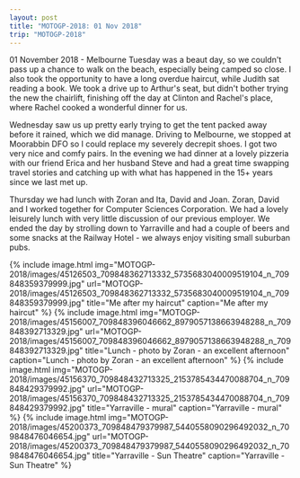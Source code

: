 ```yaml
---
layout: post
title: "MOTOGP-2018: 01 Nov 2018"
trip: "MOTOGP-2018"
---
```

01 November 2018 - Melbourne
Tuesday was a beaut day, so we couldn't pass up a chance to walk on the beach, especially being camped so close.  I also took the opportunity to have a long overdue haircut, while Judith sat reading a book.  We took a drive up to Arthur's seat, but didn't bother trying the new the chairlift, finishing off the day at Clinton and Rachel's place, where Rachel cooked a wonderful dinner for us.

Wednesday saw us up pretty early trying to get the tent packed away before it rained, which we did manage.  Driving to Melbourne, we stopped at Moorabbin DFO so I could replace my severely decrepit shoes.  I got two very nice and comfy pairs.  In the evening we had dinner at a lovely pizzeria with our friend Erica and her husband Steve and had a great time swapping travel stories and catching up with what has happened in the 15+ years since we last met up.

Thursday we had lunch with Zoran and Ita, David and Joan.  Zoran, David and I worked together for Computer Sciences Corporation.  We had a lovely leisurely  lunch with very little discussion of our previous employer.  We ended the day by strolling down to Yarraville and had a couple of beers and some snacks at the Railway Hotel - we always enjoy visiting small suburban pubs.

<div class=images>
    {% include image.html
        img="MOTOGP-2018/images/45126503_709848362713332_5735683040009519104_n_709848359379999.jpg"
        url="MOTOGP-2018/images/45126503_709848362713332_5735683040009519104_n_709848359379999.jpg"
        title="Me after my haircut"
        caption="Me after my haircut"
    %}
    {% include image.html
        img="MOTOGP-2018/images/45156007_709848396046662_8979057138663948288_n_709848392713329.jpg"
        url="MOTOGP-2018/images/45156007_709848396046662_8979057138663948288_n_709848392713329.jpg"
        title="Lunch - photo by Zoran - an excellent afternoon"
        caption="Lunch - photo by Zoran - an excellent afternoon"
    %}
    {% include image.html
        img="MOTOGP-2018/images/45156370_709848432713325_2153785434470088704_n_709848429379992.jpg"
        url="MOTOGP-2018/images/45156370_709848432713325_2153785434470088704_n_709848429379992.jpg"
        title="Yarraville - mural"
        caption="Yarraville - mural"
    %}
    {% include image.html
        img="MOTOGP-2018/images/45200373_709848479379987_5440558090296492032_n_709848476046654.jpg"
        url="MOTOGP-2018/images/45200373_709848479379987_5440558090296492032_n_709848476046654.jpg"
        title="Yarraville - Sun Theatre"
        caption="Yarraville - Sun Theatre"
    %}

</div>
